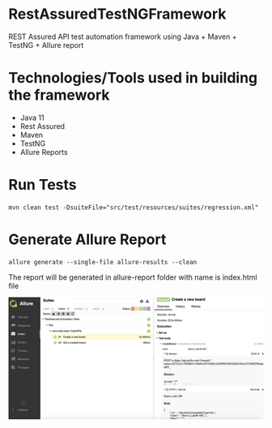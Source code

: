 # RestAssuredTestNGFramework
REST Assured API test automation framework using Java + Maven + TestNG + Allure report

Technologies/Tools used in building the framework
=================================================
- Java 11
- Rest Assured
- Maven
- TestNG
- Allure Reports

# Run Tests
```
mvn clean test -DsuiteFile="src/test/resources/suites/regression.xml"
```

# Generate Allure Report
```
allure generate --single-file allure-results --clean
```
The report will be generated in allure-report folder with name is index.html file

![Screenshot](allure-report.png)
